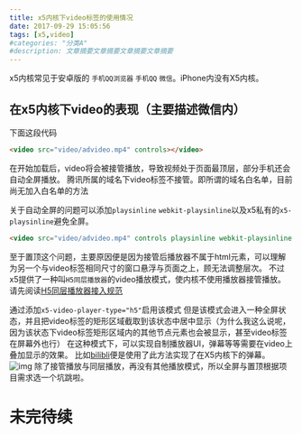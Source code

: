 ```yaml
---
title: x5内核下video标签的使用情况
date: 2017-09-29 15:05:56
tags: [x5,video]
#categories: "分类A"
#description: 文章摘要文章摘要文章摘要文章摘要
---
```


x5内核常见于安卓版的 `手机QQ浏览器` `手机QQ` `微信`。iPhone内没有X5内核。

## 在x5内核下video的表现（主要描述微信内）
下面这段代码
``` html 
<video src="video/advideo.mp4" controls></video>
```
在开始加载后，video将会被接管播放，导致视频处于页面最顶层，部分手机还会自动全屏播放。
腾讯所属的域名下video标签不接管。即所谓的域名白名单，目前尚无加入白名单的方法

关于自动全屏的问题可以添加`playsinline` `webkit-playsinline`以及x5私有的`x5-playsinline`避免全屏。
``` html 
<video src="video/advideo.mp4" controls playsinline webkit-playsinline x5-playsinline></video>
```
至于置顶这个问题，主要原因便是因为接管后播放器不属于html元素，可以理解为另一个与video标签相同尺寸的窗口悬浮与页面之上，顾无法调整层次。
不过x5提供了一种叫`H5同层播放器`的video播放模式，使内核不使用播放器接管播放。
请先阅读[H5同层播放器接入规范](//x5.tencent.com/tbs/guide/video.html)

通过添加`x5-video-player-type="h5"`启用该模式
但是该模式会进入一种全屏状态，并且把video标签的矩形区域截取到该状态中居中显示（为什么我这么说呢，因为该状态下video标签矩形区域内的其他节点元素也会被显示，甚至video标签在屏幕外也行）
在这种模式下，可以实现自制播放器UI，弹幕等等需要在video上叠加显示的效果。
比如[bilibli](//www.bilibili.com)便是使用了此方法实现了在X5内核下的弹幕。
![img](bilibili.png)
除了接管播放与同层播放，再没有其他播放模式，所以全屏与置顶根据项目需求选一个坑跳啦。


# 未完待续
